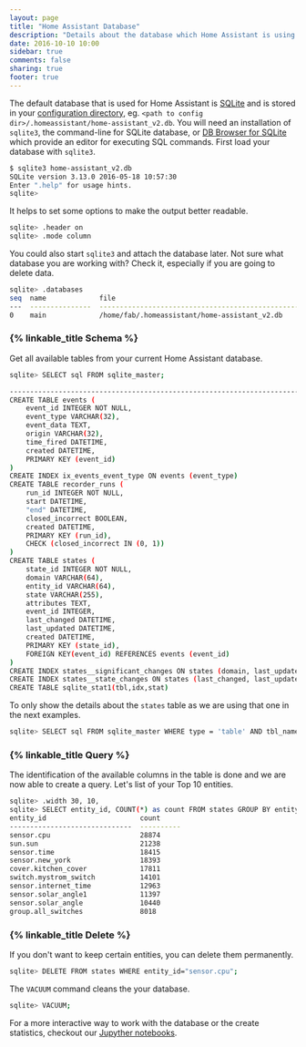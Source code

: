 ```yaml
---
layout: page
title: "Home Assistant Database"
description: "Details about the database which Home Assistant is using."
date: 2016-10-10 10:00
sidebar: true
comments: false
sharing: true
footer: true
---
```


The default database that is used for Home Assistant is [SQLite](https://www.sqlite.org/) and is stored in your [configuration directory](/getting-started/configuration/), eg. `<path to config dir>/.homeassistant/home-assistant_v2.db`. You will need an installation of `sqlite3`, the command-line for SQLite database, or [DB Browser for SQLite](http://sqlitebrowser.org/) which provide an editor for executing SQL commands.
First load your database with `sqlite3`.

```bash
$ sqlite3 home-assistant_v2.db 
SQLite version 3.13.0 2016-05-18 10:57:30
Enter ".help" for usage hints.
sqlite> 
```

It helps to set some options to make the output better readable.

```bash
sqlite> .header on
sqlite> .mode column
```

You could also start `sqlite3` and attach the database later. Not sure what database you are working with? Check it, especially if you are going to delete data.

```bash
sqlite> .databases
seq  name             file
---  ---------------  ----------------------------------------------------------
0    main             /home/fab/.homeassistant/home-assistant_v2.db 
```

### {% linkable_title Schema %}

Get all available tables from your current Home Assistant database.

```bash
sqlite> SELECT sql FROM sqlite_master;

-------------------------------------------------------------------------------------
CREATE TABLE events (
	event_id INTEGER NOT NULL, 
	event_type VARCHAR(32), 
	event_data TEXT, 
	origin VARCHAR(32), 
	time_fired DATETIME, 
	created DATETIME, 
	PRIMARY KEY (event_id)
)
CREATE INDEX ix_events_event_type ON events (event_type)
CREATE TABLE recorder_runs (
	run_id INTEGER NOT NULL, 
	start DATETIME, 
	"end" DATETIME, 
	closed_incorrect BOOLEAN, 
	created DATETIME, 
	PRIMARY KEY (run_id), 
	CHECK (closed_incorrect IN (0, 1))
)
CREATE TABLE states (
	state_id INTEGER NOT NULL, 
	domain VARCHAR(64), 
	entity_id VARCHAR(64), 
	state VARCHAR(255), 
	attributes TEXT, 
	event_id INTEGER, 
	last_changed DATETIME, 
	last_updated DATETIME, 
	created DATETIME, 
	PRIMARY KEY (state_id), 
	FOREIGN KEY(event_id) REFERENCES events (event_id)
)
CREATE INDEX states__significant_changes ON states (domain, last_updated, entity_id)
CREATE INDEX states__state_changes ON states (last_changed, last_updated, entity_id)
CREATE TABLE sqlite_stat1(tbl,idx,stat) 
```

To only show the details about the `states` table as we are using that one in the next examples.

```bash
sqlite> SELECT sql FROM sqlite_master WHERE type = 'table' AND tbl_name = 'states';
```

### {% linkable_title Query %}

The identification of the available columns in the table is done and we are now able to create a query. Let's list of your Top 10 entities.

```bash
sqlite> .width 30, 10,
sqlite> SELECT entity_id, COUNT(*) as count FROM states GROUP BY entity_id ORDER BY count DESC LIMIT 10;
entity_id                       count
------------------------------  ----------
sensor.cpu                      28874
sun.sun                         21238
sensor.time                     18415
sensor.new_york                 18393
cover.kitchen_cover             17811
switch.mystrom_switch           14101
sensor.internet_time            12963
sensor.solar_angle1             11397
sensor.solar_angle              10440
group.all_switches              8018 
```

### {% linkable_title Delete %}

If you don't want to keep certain entities, you can delete them permanently.

```bash
sqlite> DELETE FROM states WHERE entity_id="sensor.cpu";
```

The `VACUUM` command cleans the your database.

```bash
sqlite> VACUUM;
```

For a more interactive way to work with the database or the create statistics, checkout our [Jupyther notebooks](http://nbviewer.jupyter.org/github/home-assistant/home-assistant-notebooks/blob/master/).

